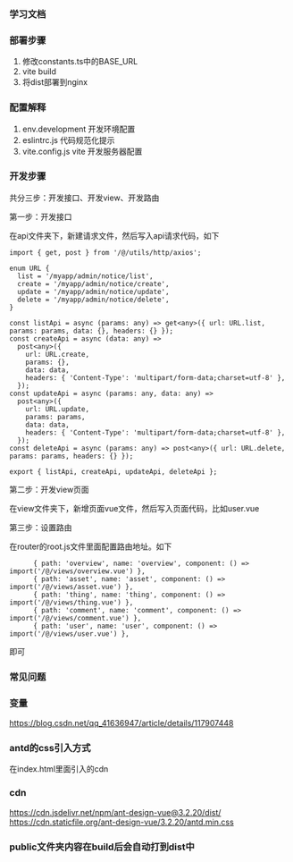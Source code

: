 ### 学习文档


### 部署步骤

1. 修改constants.ts中的BASE_URL
2. vite build
3. 将dist部署到nginx


### 配置解释

1. env.development 开发环境配置
2. eslintrc.js 代码规范化提示
3. vite.config.js vite 开发服务器配置



### 开发步骤

共分三步：开发接口、开发view、开发路由

第一步：开发接口

在api文件夹下，新建请求文件，然后写入api请求代码，如下

```
import { get, post } from '/@/utils/http/axios';

enum URL {
  list = '/myapp/admin/notice/list',
  create = '/myapp/admin/notice/create',
  update = '/myapp/admin/notice/update',
  delete = '/myapp/admin/notice/delete',
}

const listApi = async (params: any) => get<any>({ url: URL.list, params: params, data: {}, headers: {} });
const createApi = async (data: any) =>
  post<any>({
    url: URL.create,
    params: {},
    data: data,
    headers: { 'Content-Type': 'multipart/form-data;charset=utf-8' },
  });
const updateApi = async (params: any, data: any) =>
  post<any>({
    url: URL.update,
    params: params,
    data: data,
    headers: { 'Content-Type': 'multipart/form-data;charset=utf-8' },
  });
const deleteApi = async (params: any) => post<any>({ url: URL.delete, params: params, headers: {} });

export { listApi, createApi, updateApi, deleteApi };

```

第二步：开发view页面

在view文件夹下，新增页面vue文件，然后写入页面代码，比如user.vue

第三步：设置路由

在router的root.js文件里面配置路由地址。如下

```
      { path: 'overview', name: 'overview', component: () => import('/@/views/overview.vue') },
      { path: 'asset', name: 'asset', component: () => import('/@/views/asset.vue') },
      { path: 'thing', name: 'thing', component: () => import('/@/views/thing.vue') },
      { path: 'comment', name: 'comment', component: () => import('/@/views/comment.vue') },
      { path: 'user', name: 'user', component: () => import('/@/views/user.vue') },
```

即可

### 常见问题

### 变量
https://blog.csdn.net/qq_41636947/article/details/117907448

### antd的css引入方式
在index.html里面引入的cdn

### cdn
https://cdn.jsdelivr.net/npm/ant-design-vue@3.2.20/dist/
https://cdn.staticfile.org/ant-design-vue/3.2.20/antd.min.css

### public文件夹内容在build后会自动打到dist中
